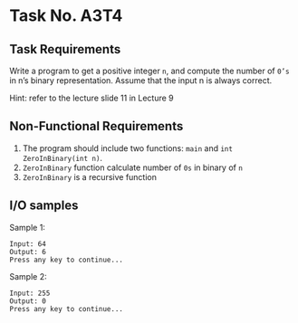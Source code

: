 # Task No. A3T4

## Task Requirements
Write a program to get a positive integer `n`, and compute the number of `0’s` in n’s binary representation. Assume that the input n is always correct.

Hint: refer to the lecture slide 11 in Lecture 9

## Non-Functional Requirements

1. The program should include two functions: `main` and `int ZeroInBinary(int n)`. 
2. `ZeroInBinary` function calculate number of `0s` in binary of `n`
3. `ZeroInBinary` is a recursive function

## I/O samples

Sample 1:
```
Input: 64
Output: 6
Press any key to continue...
```
Sample 2:
```
Input: 255
Output: 0
Press any key to continue...
```
